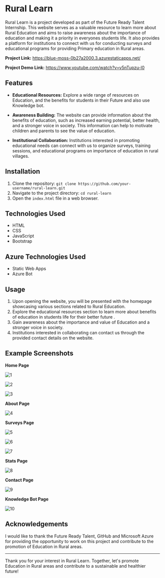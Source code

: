# Rural Learn

Rural Learn is a project developed as part of the Future Ready Talent Internship. This website serves as a valuable resource to learn more about Rural Education and aims to raise awareness about the importance of education and making it a priority in everyones students life. It also provides a platform for institutions to connect with us for conducting surveys and educational programs for providing Primary education in Rural areas.

**Project Link:** https://blue-moss-0b27a2000.3.azurestaticapps.net/

**Project Demo Link:** https://www.youtube.com/watch?v=v5nTupzu-l0

## Features

- **Educational Resources:** Explore a wide range of resources on Education, and the benefits for students in their Future and also use Knowledge bot.

- **Awareness Building:** The website can provide information about the benefits of education, such as increased earning potential, better health, and a stronger voice in society. This information can help to motivate children and parents to see the value of education.

- **Institutional Collaboration:** Institutions interested in promoting educational needs can connect with us to organize surveys, training sessions, and educational programs on importance of education in rural villages.

## Installation

1. Clone the repository: `git clone https://github.com/your-username/rural-learn.git`
2. Navigate to the project directory: `cd rural-learn`
3. Open the `index.html` file in a web browser.

## Technologies Used

- HTML
- CSS
- JavaScript
- Bootstrap

## Azure Technologies Used

- Static Web Apps
- Azure Bot

## Usage

1. Upon opening the website, you will be presented with the homepage showcasing various sections related to Rural Education.
2. Explore the educational resources section to learn more about benefits of education in students life for their better future .
3. Gain awareness about the importance and value of Education and a stronger voice in society.
4. Institutions interested in collaborating can contact us through the provided contact details on the website.

## Example Screenshots

**Home Page**




![1](https://github.com/MonikaBadam/Rural-Education/assets/126134987/4d9ccc3f-462b-46db-96ad-b5f4d04b780b)











![2](https://github.com/MonikaBadam/Rural-Education/assets/126134987/90742854-259c-48dc-9751-a71de19f872b)











![3](https://github.com/MonikaBadam/Rural-Education/assets/126134987/517b77cf-9174-4751-a774-c7eb3d4aef34)







**About Page**




![4](https://github.com/MonikaBadam/Rural-Education/assets/126134987/c0de4efe-8d1b-4a29-abf1-6f2a9883ec8f)








**Surveys Page**






![5](https://github.com/MonikaBadam/Rural-Education/assets/126134987/b9d9809b-5fb9-4657-9d13-2f7a755868bb)










![6](https://github.com/MonikaBadam/Rural-Education/assets/126134987/04ca0dd7-1e01-4ac4-bf7d-54b51f79a3e9)










![7](https://github.com/MonikaBadam/Rural-Education/assets/126134987/55ee20b4-a86f-44f5-b02f-87e04ffeeb2f)








**Stats Page**









![8](https://github.com/MonikaBadam/Rural-Education/assets/126134987/c693cbfd-1a95-4d69-b434-3a838d16ff4a)










**Contact Page**







![9](https://github.com/MonikaBadam/Rural-Education/assets/126134987/7a479f1c-0a76-49ef-84d7-a7a7f25cfb9d)








**Knowledge Bot Page**







![10](https://github.com/MonikaBadam/Rural-Education/assets/126134987/f875da01-4843-431d-a66f-d123edc40a4b)








## Acknowledgements



I would like to thank the Future Ready Talent, GitHub and Microsoft Azure for providing the opportunity to work on this project and contribute to the promotion of Education in Rural areas.


---

Thank you for your interest in Rural Learn. Together, let's promote Education in Rural areas and contribute to a sustainable and healthier future!
